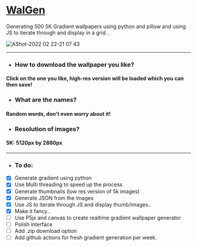 # [WalGen](https://aayush9029.github.io/WalGen/)
Generating 500 5K Gradient wallpapers using python and pillow and using JS to iterate through and display in a grid .

![AShot-2022 02 22-21 07 43](https://user-images.githubusercontent.com/43297314/155250699-724b0c2c-bfda-4e5b-a02a-437338e1c009.png)

---


- ### How to download the wallpaper you like?
#### Click on the one you like, high-res version will be loaded which you can then save! 


- ### What are the names?
#### Random words, don't even worry about it!

- ### Resolution of images?
#### 5K: 5120px by 2880px

---

- ### To do:
- [x] Generate gradient using python
- [x] Use Multi threading to speed up the process
- [x] Generate thumbnails (low res version of 5k images)
- [x] Generate JSON from the images
- [x] Use JS to iterate through JS and display thumb/images..
- [x] Make it fancy..
- [ ] Use P5js and canvas to create realtime gradient wallpaper generator
- [ ] Polish interface
- [ ] Add .zip download option
- [ ] Add github actions for fresh gradient generation per week.
